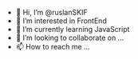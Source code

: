 - 👋 Hi, I’m @ruslanSKIF
- 👀 I’m interested in FrontEnd
- 🌱 I’m currently learning JavaScript
- 💞️ I’m looking to collaborate on ...
- 📫 How to reach me ...

<!---
ruslanSKIF/ruslanSKIF is a ✨ special ✨ repository because its `README.md` (this file) appears on your GitHub profile.
You can click the Preview link to take a look at your changes.
--->
